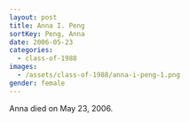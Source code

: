 ```yaml
---
layout: post
title: Anna I. Peng
sortKey: Peng, Anna
date: 2006-05-23
categories:
  - class-of-1988
images:
  - /assets/class-of-1988/anna-i-peng-1.png
gender: female
---
```


Anna died on May 23, 2006.
